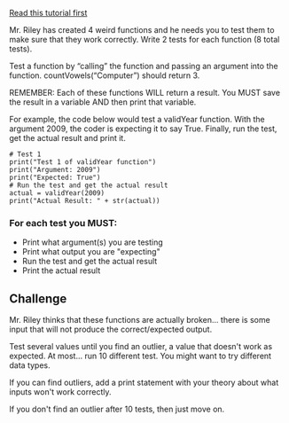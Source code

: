[Read this tutorial first](https://bradleycodeu.github.io/apcsp/py/pythonfunctions)

Mr. Riley has created 4 weird functions and he needs you to test them to make sure that they work correctly. Write 2 tests for each function (8 total tests).

Test a function by “calling” the function and passing an argument into the function. countVowels(“Computer”) should return 3.

REMEMBER: Each of these functions WILL return a result. You MUST save the result in a variable AND then print that variable.

For example, the code below would test a validYear function. With the argument 2009, the coder is expecting it to say True. Finally, run the test, get the actual result and print it.

```
# Test 1
print("Test 1 of validYear function")
print("Argument: 2009")
print("Expected: True")
# Run the test and get the actual result
actual = validYear(2009)
print("Actual Result: " + str(actual))
```

### For each test you MUST:
  - Print what argument(s) you are testing
  - Print what output you are "expecting"
  - Run the test and get the actual result
  - Print the actual result


## Challenge

Mr. Riley thinks that these functions are actually broken... there is some input that will not produce the correct/expected output.

Test several values until you find an outlier, a value that doesn't work as expected. At most... run 10 different test. You might want to try different data types. 

If you can find outliers, add a print statement with your theory about what inputs won't work correctly.

If you don't find an outlier after 10 tests, then just move on. 